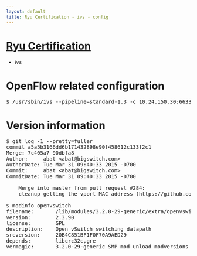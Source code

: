 ```yaml
---
layout: default
title: Ryu Certification - ivs - config
---
```

# [Ryu Certification](http://osrg.github.io/ryu/certification.html)
* ivs

# OpenFlow related configuration
<pre>
$ /usr/sbin/ivs --pipeline=standard-1.3 -c 10.24.150.30:6633 --dpid 0000000000000001 -i eth21 -i eth22 -i eth23
</pre>

# Version information
<pre>
$ git log -1 --pretty=fuller
commit a5a5b3166dd6b171432898e90f458612c133f2c1
Merge: 7c405a7 90dbfa8
Author:     abat &lt;abat@bigswitch.com&gt;
AuthorDate: Tue Mar 31 09:40:33 2015 -0700
Commit:     abat &lt;abat@bigswitch.com&gt;
CommitDate: Tue Mar 31 09:40:33 2015 -0700

    Merge into master from pull request #284:
    cleanup getting the vport MAC address (https://github.com/floodlight/ivs/pull/284)

$ modinfo openvswitch
filename:       /lib/modules/3.2.0-29-generic/extra/openvswitch.ko
version:        2.3.90
license:        GPL
description:    Open vSwitch switching datapath
srcversion:     20B4C851BF1F0F70A9AED29
depends:        libcrc32c,gre
vermagic:       3.2.0-29-generic SMP mod_unload modversions 
</pre>

